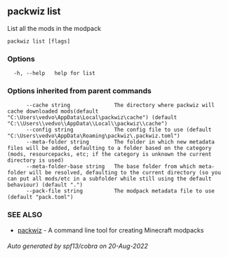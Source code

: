 ## packwiz list

List all the mods in the modpack

```
packwiz list [flags]
```

### Options

```
  -h, --help   help for list
```

### Options inherited from parent commands

```
      --cache string              The directory where packwiz will cache downloaded mods(default "C:\Users\vedvo\AppData\Local\packwiz\cache") (default "C:\\Users\\vedvo\\AppData\\Local\\packwiz\\cache")
      --config string             The config file to use (default "C:\Users\vedvo\AppData\Roaming\packwiz\.packwiz.toml")
      --meta-folder string        The folder in which new metadata files will be added, defaulting to a folder based on the category (mods, resourcepacks, etc; if the category is unknown the current directory is used)
      --meta-folder-base string   The base folder from which meta-folder will be resolved, defaulting to the current directory (so you can put all mods/etc in a subfolder while still using the default behaviour) (default ".")
      --pack-file string          The modpack metadata file to use (default "pack.toml")
```

### SEE ALSO

* [packwiz](packwiz.md)	 - A command line tool for creating Minecraft modpacks

###### Auto generated by spf13/cobra on 20-Aug-2022
